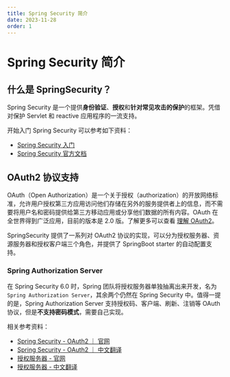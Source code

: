 ```yaml
---
title: Spring Security 简介
date: 2023-11-28
order: 1
---
```


# Spring Security 简介

## 什么是 SpringSecurity？

Spring Security 是一个提供**身份验证**、**授权**和**针对常见攻击的保护**的框架。凭借对保护 Servlet 和 reactive 应用程序的一流支持。

开始入门 Spring Security 可以参考如下资料：

- [Spring Security 入门](./1.0-spring-security)
- [Spring Security 官方文档](https://docs.spring.io/spring-security/reference/5.7/index.html)

## OAuth2 协议支持

OAuth（Open Authorization）是一个关于授权（authorization）的开放网络标准，允许用户授权第三方应用访问他们存储在另外的服务提供者上的信息，而不需要将用户名和密码提供给第三方移动应用或分享他们数据的所有内容。OAuth 在全世界得到广泛应用，目前的版本是 2.0 版。了解更多可以查看 [理解 OAuth2](./oauth2.md)。

SpringSecurity 提供了一系列对 OAuth2 协议的实现，可以分为授权服务器、资源服务器和授权客户端三个角色，并提供了 SpringBoot starter 的自动配置支持。

### Spring Authorization Server

在 Spring Security 6.0 时，Spring 团队将授权服务器单独抽离出来开发，名为 `Spring Authorization Server`，其余两个仍然在 Spring Security 中。值得一提的是，Spring Authorization Server 支持授权码、客户端、刷新、注销等 OAuth 协议，但是**不支持密码模式**，需要自己实现。

相关参考资料：

- [Spring Security - OAuth2 ｜ 官网](https://docs.spring.io/spring-security/reference/servlet/oauth2/index.html)
- [Spring Security - OAuth2 ｜ 中文翻译](https://springdoc.cn/spring-security/servlet/oauth2/index.html)
- [授权服务器 - 官网](https://docs.spring.io/spring-authorization-server/reference/overview.html)
- [授权服务器 - 中文翻译](https://springdoc.cn/spring-authorization-server/overview.html)

